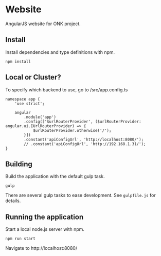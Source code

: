 # Website
AngularJS website for ONK project.

## Install
Install dependencies and type definitions with npm.
```
npm install
```

## Local or Cluster?
To specify which backend to use, go to /src/app.config.ts
```
namespace app {
    'use strict';

    angular
        .module('app')
        .config(['$urlRouterProvider', ($urlRouterProvider: angular.ui.IUrlRouterProvider) => {
            $urlRouterProvider.otherwise('/');
        }])
        .constant('apiConfigUrl', 'http://localhost:8080/');
        // .constant('apiConfigUrl', 'http://192.168.1.31/');
}
```

## Building
Build the application with the default gulp task.
```
gulp
```

There are several gulp tasks to ease development.
See `gulpfile.js` for details.

## Running the application
Start a local node.js server with npm.
```
npm run start
```

Navigate to http://localhost:8080/
